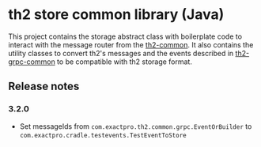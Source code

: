 # th2 store common library (Java)

This project contains the storage abstract class with boilerplate code to interact with the message router from the [th2-common](https://github.com/th2-net/th2-common-j).
It also contains the utility classes to convert th2's messages and the events described in [th2-grpc-common](https://github.com/th2-net/th2-grpc-common/blob/master/src/main/proto/th2_grpc_common/common.proto "common.proto") to be compatible with th2 storage format.

## Release notes

### 3.2.0

+ Set messageIds from `com.exactpro.th2.common.grpc.EventOrBuilder` to `com.exactpro.cradle.testevents.TestEventToStore` 